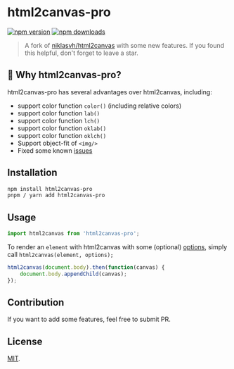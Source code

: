 # html2canvas-pro

[![npm version](https://badgen.net/npm/v/html2canvas-pro)](https://npm.im/html2canvas-pro) [![npm downloads](https://badgen.net/npm/dm/html2canvas-pro)](https://npm.im/html2canvas-pro)

> A fork of [niklasvh/html2canvas](https://github.com/niklasvh/html2canvas) with some new features. If you found this helpful, don't forget to leave a star.

## 🌟 Why html2canvas-pro?

html2canvas-pro has several advantages over html2canvas, including:
- support color function ```color()``` (including relative colors)
- support color function ```lab()```
- support color function ```lch()```
- support color function ```oklab()```
- support color function ```oklch()```
- Support object-fit of ```<img/>```
- Fixed some known [issues](./CHANGELOG.md)

## Installation

```sh
npm install html2canvas-pro
pnpm / yarn add html2canvas-pro
```

## Usage
```javascript
import html2canvas from 'html2canvas-pro';
```

To render an `element` with html2canvas with some (optional) [options](/docs/configuration.md), simply call `html2canvas(element, options);`

```javascript
html2canvas(document.body).then(function(canvas) {
    document.body.appendChild(canvas);
});
```

## Contribution

If you want to add some features, feel free to submit PR.

## License

[MIT](LICENSE).
